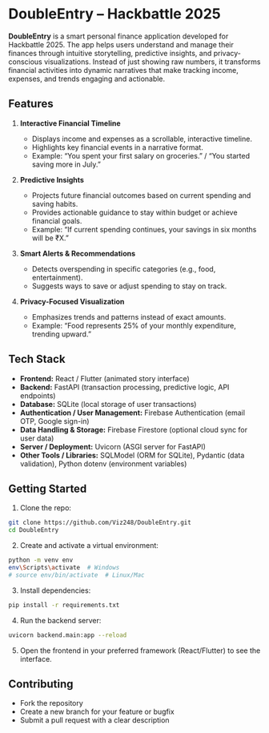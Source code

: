 # DoubleEntry – Hackbattle 2025

**DoubleEntry** is a smart personal finance application developed for Hackbattle 2025. The app helps users understand and manage their finances through intuitive storytelling, predictive insights, and privacy-conscious visualizations. Instead of just showing raw numbers, it transforms financial activities into dynamic narratives that make tracking income, expenses, and trends engaging and actionable.

## Features

1. **Interactive Financial Timeline**
   - Displays income and expenses as a scrollable, interactive timeline.
   - Highlights key financial events in a narrative format.
   - Example: “You spent your first salary on groceries.” / “You started saving more in July.”

2. **Predictive Insights**
   - Projects future financial outcomes based on current spending and saving habits.
   - Provides actionable guidance to stay within budget or achieve financial goals.
   - Example: “If current spending continues, your savings in six months will be ₹X.”

3. **Smart Alerts & Recommendations**
   - Detects overspending in specific categories (e.g., food, entertainment).
   - Suggests ways to save or adjust spending to stay on track.

4. **Privacy-Focused Visualization**
   - Emphasizes trends and patterns instead of exact amounts.
   - Example: “Food represents 25% of your monthly expenditure, trending upward.”

## Tech Stack

- **Frontend:** React / Flutter (animated story interface)
- **Backend:** FastAPI (transaction processing, predictive logic, API endpoints)
- **Database:** SQLite (local storage of user transactions)
- **Authentication / User Management:** Firebase Authentication (email OTP, Google sign-in)
- **Data Handling & Storage:** Firebase Firestore (optional cloud sync for user data)
- **Server / Deployment:** Uvicorn (ASGI server for FastAPI)
- **Other Tools / Libraries:** SQLModel (ORM for SQLite), Pydantic (data validation), Python dotenv (environment variables)

## Getting Started

1. Clone the repo:
```bash
git clone https://github.com/Viz248/DoubleEntry.git
cd DoubleEntry
```

2. Create and activate a virtual environment:
```bash
python -m venv env
env\Scripts\activate  # Windows
# source env/bin/activate  # Linux/Mac
```

3. Install dependencies:
```bash
pip install -r requirements.txt
```

4. Run the backend server:
```bash
uvicorn backend.main:app --reload
```

5. Open the frontend in your preferred framework (React/Flutter) to see the interface.

## Contributing

- Fork the repository
- Create a new branch for your feature or bugfix
- Submit a pull request with a clear description

